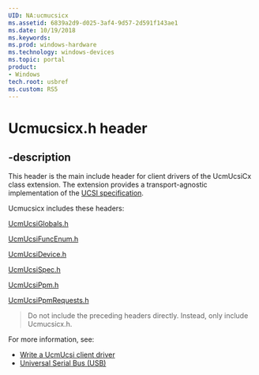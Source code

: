 ```yaml
---
UID: NA:ucmucsicx
ms.assetid: 6839a2d9-d025-3af4-9d57-2d591f143ae1
ms.date: 10/19/2018
ms.keywords:
ms.prod: windows-hardware
ms.technology: windows-devices
ms.topic: portal
product:
- Windows
tech.root: usbref
ms.custom: RS5
---
```


# Ucmucsicx.h header


## -description

This header is the main include header for client drivers of the UcmUcsiCx class extension. The extension provides a transport-agnostic implementation of the [UCSI specification](https://go.microsoft.com/fwlink/p/?LinkId=760658).

Ucmucsicx includes these headers:

[UcmUcsiGlobals.h](../ucmucsiglobals/index.md)

[UcmUcsiFuncEnum.h](../ucmucsifuncenum/index.md)

[UcmUcsiDevice.h](../ucmucsidevice/index.md)

[UcmUcsiSpec.h](../ucmucsispec/index.md)

[UcmUcsiPpm.h](../ucmucsispec/index.md)

[UcmUcsiPpmRequests.h](../ucmucsispec/index.md)

> Do not include the preceding headers directly. Instead, only include Ucmucsicx.h.

For more information, see:
- [Write a UcmUcsi client driver](https://docs.microsoft.com/windows-hardware/drivers/usbcon/write-a-ucsi-driver)
- [Universal Serial Bus (USB)](https://docs.microsoft.com/windows-hardware/drivers/usbcon/write-a-ucsi-driver)
